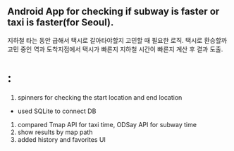 
## Android App for checking if subway is faster or taxi is faster(for Seoul).
 지하철 타는 동안 급해서 택시로 갈아타야할지 고민할 때 필요한 로직. 택시로 환승할까 고민 중인 역과 도착지점에서
택시가 빠른지 지하철 시간이 빠른지 계산 후 결과 도출. 
 



# <logic> : 
1. spinners for checking the start location and end location
  - used SQLite to connect DB
1. compared Tmap API for taxi time, ODSay API for subway time
1. show results by map path
1. added history and favorites UI

